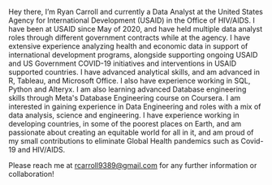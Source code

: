 Hey there, I’m Ryan Carroll and currently a Data Analyst at the United States Agency for International Development (USAID) in the Office of HIV/AIDS. I have been at USAID since May of 2020, and have held multiple data analyst roles through different government contracts while at the agency. I have extensive experience analyzing health and economic data in support of international development programs, alongside supporting ongoing USAID and US Government COVID-19 initiatives and interventions in USAID supported countries. I have advanced analytical skills, and am advanced in R, Tableau, and Microsoft Office. I also have experience working in SQL, Python and Alteryx. I am also learning advanced Database engineering skills through Meta's Database Engineering course on Coursera. I am interested in gaining experience in Data Engineering and roles with a mix of data analysis, science and engineering. I have experience working in developing countries, in some of the poorest places on Earth, and am passionate about creating an equitable world for all in it, and am proud of my small contributions to eliminate Global Health pandemics such as Covid-19 and HIV/AIDS.

 Please reach me at rcarroll9389@gmail.com for any further information or collaboration! 

<!---
rcarroll9389/rcarroll9389 is a ✨ special ✨ repository because its `README.md` (this file) appears on your GitHub profile.
You can click the Preview link to take a look at your changes.
--->
